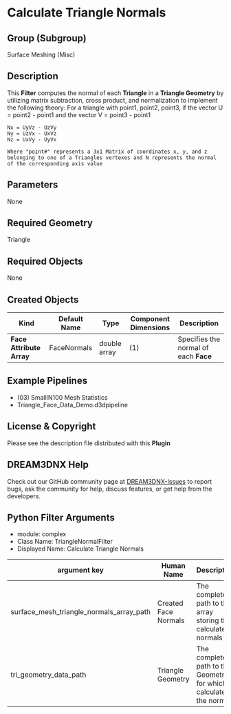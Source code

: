 # Calculate Triangle Normals


## Group (Subgroup) ##

Surface Meshing (Misc)

## Description ##

This **Filter** computes the normal of each **Triangle** in a **Triangle Geometry** by utilizing matrix subtraction, cross product, and normalization to implement the following theory:
    For a triangle with point1, point2, point3, if the vector U = point2 - point1 and the vector V = point3 - point1 

    Nx = UyVz - UzVy
    Ny = UzVx - UxVz
    Nz = UxVy - UyVx

    Where "point#" represents a 3x1 Matrix of coordinates x, y, and z belonging to one of a Triangles vertexes and N represents the normal of the corresponding axis value


## Parameters ##

None

## Required Geometry ##

Triangle

## Required Objects ##

None

## Created Objects ##

| Kind | Default Name | Type | Component Dimensions | Description |
|------|--------------|------|----------------------|-------------|
| **Face Attribute Array**  | FaceNormals | double array | (1) | Specifies the normal of each **Face** |


## Example Pipelines ##

+ (03) SmallIN100 Mesh Statistics
+ Triangle_Face_Data_Demo.d3dpipeline

## License & Copyright ##

Please see the description file distributed with this **Plugin**

## DREAM3DNX Help

Check out our GitHub community page at [DREAM3DNX-Issues](https://github.com/BlueQuartzSoftware/DREAM3DNX-Issues) to report bugs, ask the community for help, discuss features, or get help from the developers.

## Python Filter Arguments

+ module: complex
+ Class Name: TriangleNormalFilter
+ Displayed Name: Calculate Triangle Normals

| argument key | Human Name | Description | Parameter Type |
|--------------|------------|-------------|----------------|
| surface_mesh_triangle_normals_array_path | Created Face Normals | The complete path to the array storing the calculated normals | complex.DataObjectNameParameter |
| tri_geometry_data_path | Triangle Geometry | The complete path to the Geometry for which to calculate the normals | complex.GeometrySelectionParameter |

